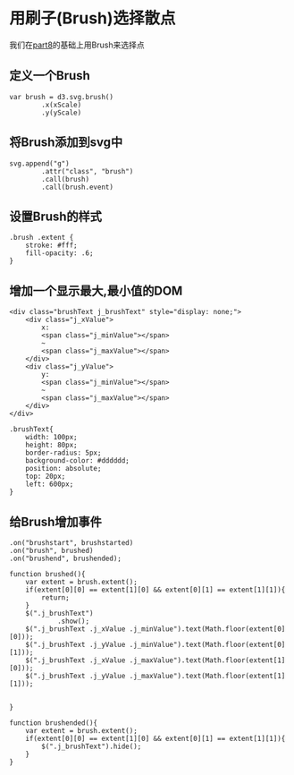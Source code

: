 # 用刷子(Brush)选择散点
  我们在[part8](../part8/example1.html)的基础上用Brush来选择点

## 定义一个Brush

    var brush = d3.svg.brush()
            .x(xScale)
            .y(yScale)

## 将Brush添加到svg中

    svg.append("g")
            .attr("class", "brush")
            .call(brush)
            .call(brush.event)

## 设置Brush的样式

    .brush .extent {
        stroke: #fff;
        fill-opacity: .6;
    }

## 增加一个显示最大,最小值的DOM

    <div class="brushText j_brushText" style="display: none;">
        <div class="j_xValue">
            x:
            <span class="j_minValue"></span>
            ~
            <span class="j_maxValue"></span>
        </div>
        <div class="j_yValue">
            y:
            <span class="j_minValue"></span>
            ~
            <span class="j_maxValue"></span>
        </div>
    </div>

    .brushText{
        width: 100px;
        height: 80px;
        border-radius: 5px;
        background-color: #dddddd;
        position: absolute;
        top: 20px;
        left: 600px;
    }

## 给Brush增加事件

    .on("brushstart", brushstarted)
    .on("brush", brushed)
    .on("brushend", brushended);

    function brushed(){
        var extent = brush.extent();
        if(extent[0][0] == extent[1][0] && extent[0][1] == extent[1][1]){
            return;
        }
        $(".j_brushText")
                .show();
        $(".j_brushText .j_xValue .j_minValue").text(Math.floor(extent[0][0]));
        $(".j_brushText .j_yValue .j_minValue").text(Math.floor(extent[0][1]));
        $(".j_brushText .j_xValue .j_maxValue").text(Math.floor(extent[1][0]));
        $(".j_brushText .j_yValue .j_maxValue").text(Math.floor(extent[1][1]));


    }

    function brushended(){
        var extent = brush.extent();
        if(extent[0][0] == extent[1][0] && extent[0][1] == extent[1][1]){
            $(".j_brushText").hide();
        }
    }